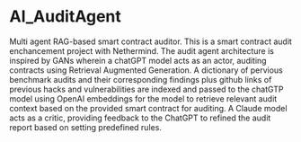 # AI_AuditAgent
Multi agent RAG-based smart contract auditor.
This is a smart contract audit enchancement project with Nethermind. The audit agent architecture is inspired by GANs wherein a chatGPT model acts as an actor, auditing contracts using Retrieval Augmented Generation. A dictionary of pervious benchmark audits and their corresponding findings plus github links of previous hacks and vulnerabilities are indexed and passed to the chatGTP model using OpenAI embeddings for the model to retrieve relevant audit context based on the provided smart contract for auditing. A Claude model acts as a critic, providing feedback to the ChatGPT to refined the audit report based on setting predefined rules.
